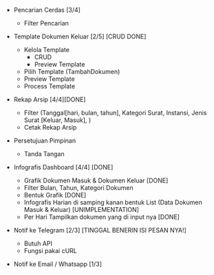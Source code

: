 -   Pencarian Cerdas [3/4]

    -   Filter Pencarian

-   Template Dokumen Keluar [2/5] [CRUD DONE]

    -   Kelola Template
        -   CRUD
        -   Preview Template
    -   Pilih Template (TambahDokumen)
    -   Preview Template
    -   Process Template

-   Rekap Arsip [4/4][DONE]

    -   Filter (Tanggal[hari, bulan, tahun], Kategori Surat, Instansi, Jenis Surat [Keluar, Masuk], )
    -   Cetak Rekap Arsip

-   Persetujuan Pimpinan

    -   Tanda Tangan

-   Infografis Dashboard [4/4] [DONE]

    -   Grafik Dokumen Masuk & Dokumen Keluar [DONE]
    -   Filter Bulan, Tahun, Kategori Dokumen
    -   Bentuk Grafik [DONE]
    -   Infografis Harian di samping kanan bentuk List (Data Dokumen Masuk & Keluar) [UNIMPLEMENTATION]
    -   Per Hari Tampilkan dokumen yang di input nya [DONE]

-   Notif ke Telegram [2/3] [TINGGAL BENERIN ISI PESAN NYA!]

    -   Butuh API
    -   Fungsi pakai cURL

-   Notif ke Email / Whatsapp [1/3]
